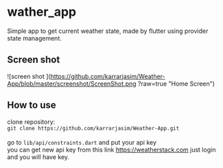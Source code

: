 # wather_app

Simple app to get current weather state, made by flutter using provider state management.<br>

## Screen shot 
![screen shot ](https://github.com/karrarjasim/Weather-App/blob/master/screenshot/ScreenShot.png
?raw=true "Home Screen")

## How to use

clone  repository: <br>
`git clone https://github.com/karrarjasim/Weather-App.git` <br><br>
go to `lib/api/constraints.dart` and put your api key <br>
you can get new api key from this link https://weatherstack.com just login and you will have key.
